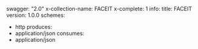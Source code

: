 swagger: "2.0"
x-collection-name: FACEIT
x-complete: 1
info:
  title: FACEIT
  version: 1.0.0
schemes:
- http
produces:
- application/json
consumes:
- application/json